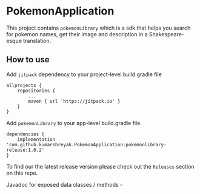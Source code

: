 # PokemonApplication
This project contains `pokemonLibrary` which is a sdk that helps you search for pokemon names, get their image and description in a Shakespeare-esque translation.

## How to use
Add `jitpack` dependency to your project-level build.gradle file
```
allprojects {
	repositories {
		...
		maven { url 'https://jitpack.io' }
	}
}
```

Add `pokemonLibrary` to your app-level build.gradle file.
```
dependencies {
    implementation 'com.github.kumarshreyak.PokemonApplication:pokemonlibrary-release:1.0.2'
}
```
To find our the latest release version please check out the `Releases` section on this repo.

Javadoc for exposed data classes / methods -
